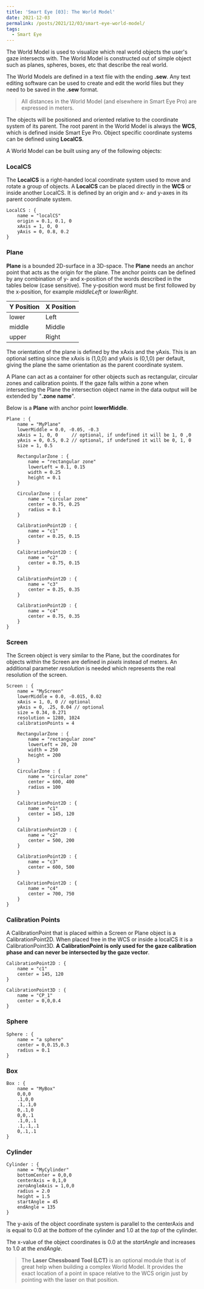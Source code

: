 ```yaml
---
title: 'Smart Eye [03]: The World Model'
date: 2021-12-03
permalink: /posts/2021/12/03/smart-eye-world-model/
tags:
  - Smart Eye
---
```


The World Model is used to visualize which real world objects the user's gaze intersects with. The World Model is constructed out of simple object such as planes, spheres, boxes, etc that describe the real world.

 The World Models are defined in a text file with the ending __.sew__. Any text editing software can be used to create and edit the world files but they need to be saved in the __.sew__ format.

 > All distances in the World Model (and elsewhere in Smart Eye Pro) are expressed in meters.

The objects will be positioned and oriented relative to the coordinate system of its parent. The root parent in the World Model is always the __WCS__, which is defined inside Smart Eye Pro. Object specific coordinate systems can be defined using __LocalCS__.

A World Model can be built using any of the following objects:

### LocalCS

The __LocalCS__ is a right-handed local coordinate system used to move and rotate a group of objects. A __LocalCS__ can be placed directly in the __WCS__ or inside another LocalCS. It is defined by an origin and x- and y-axes in its parent coordinate system.

```
LocalCS : {
    name = "localCS"
    origin = 0.1, 0.1, 0
    xAxis = 1, 0, 0
    yAxis = 0, 0.8, 0.2
}
```

### Plane

__Plane__ is a bounded 2D-surface in a 3D-space. The __Plane__ needs an anchor point that acts as the origin for the plane. The anchor points can be defined by any combination of y- and x-position of the words described in the tables below (case sensitive). The y-position word must be first followed by the x-position, for example _middleLeft_ or _lowerRight_.

| Y Position  | X Position  |
| :----       | :----       |
| lower       | Left        |
| middle      | Middle      |
| upper       | Right       |

The orientation of the plane is defined by the xAxis and the yAxis. This is an optional setting since the xAxis is (1,0,0) and yAxis is (0,1,0) per default, giving the plane the same orientation as the parent coordinate system.

A Plane can act as a container for other objects such as rectangular, circular zones and calibration points. If the gaze falls within a zone when intersecting the Plane the intersection object name in the data output will be extended by "__.zone name__".

Below is a __Plane__ with anchor point __lowerMiddle__.

```
Plane : {
    name = "MyPlane"
    lowerMiddle = 0.0, -0.05, -0.3
    xAxis = 1, 0, 0     // optional, if undefined it will be 1, 0 ,0
    yAxis = 0, 0.5, 0.2 // optional, if undefined it will be 0, 1, 0
    size = 1, 0.5

    RectangularZone : {
        name = "rectangular zone"
        lowerLeft = 0.1, 0.15
        width = 0.25
        height = 0.1
    }

    CircularZone : {
        name = "circular zone"
        center = 0.75, 0.25
        radius = 0.1
    }

    CalibrationPoint2D : {
        name = "c1"
        center = 0.25, 0.15
    }

    CalibrationPoint2D : {
        name = "c2"
        center = 0.75, 0.15
    }

    CalibrationPoint2D : {
        name = "c3"
        center = 0.25, 0.35
    }

    CalibrationPoint2D : {
        name = "c4"
        center = 0.75, 0.35
    }
}
```

### Screen
The Screen object is very similar to the Plane, but the coordinates for objects within the Screen are defined in _pixels_ instead of meters. An additional parameter _resolution_ is needed which represents the real resolution of the screen.

```
Screen : {
    name = "MyScreen"
    lowerMiddle = 0.0, -0.015, 0.02
    xAxis = 1, 0, 0 // optional
    yAxis = 0, .25, 0.04 // optional
    size = 0.34, 0.271
    resolution = 1280, 1024
    calibrationPoints = 4

    RectangularZone : {
        name = "rectangular zone"
        lowerLeft = 20, 20
        width = 250
        height = 200
    }

    CircularZone : {
        name = "circular zone"
        center = 600, 400
        radius = 100
    }

    CalibrationPoint2D : {
        name = "c1"
        center = 145, 120
    }

    CalibrationPoint2D : {
        name = "c2"
        center = 500, 200
    }

    CalibrationPoint2D : {
        name = "c3"
        center = 600, 500
    }

    CalibrationPoint2D : {
        name = "c4"
        center = 700, 750
    }
}
```

### Calibration Points
A CalibrationPoint that is placed within a Screen or Plane object is a CalibrationPoint2D. When placed free in the WCS or inside a localCS it is a CalibrationPoint3D. __A CalibrationPoint is only used for the gaze calibration phase and can never be intersected by the gaze vector__.

```
CalibrationPoint2D : {
    name = "c1"
    center = 145, 120
}

CalibrationPoint3D : {
    name = "CP_1"
    center = 0,0,0.4
}   
```

### Sphere
```
Sphere : {
    name = "a sphere"
    center = 0,0.15,0.3
    radius = 0.1
}
```

### Box
```
Box : {
    name = "MyBox"
    0,0,0
    .1,0,0
    .1,.1,0
    0,.1,0
    0,0,.1
    .1,0,.1
    .1,.1,.1
    0,.1,.1
}
```

### Cylinder
```
Cylinder : {
    name = "MyCylinder"
    bottomCenter = 0,0,0
    centerAxis = 0,1,0
    zeroAngleAxis = 1,0,0
    radius = 2.0
    height = 1.5
    startAngle = 45
    endAngle = 135
}
```

The y-axis of the object coordinate system is parallel to the centerAxis and is equal to 0.0 at the _bottom_ of the cylinder and 1.0 at the _top_ of the cylinder.

The x-value of the object coordinates is 0.0 at the _startAngle_ and increases to 1.0 at the _endAngle_.

> The __Laser Chessboard Tool (LCT)__ is an optional module that is of great help when building a complex World Model. It provides the exact location of a point in space relative to the WCS origin just by pointing with the laser on that position.

